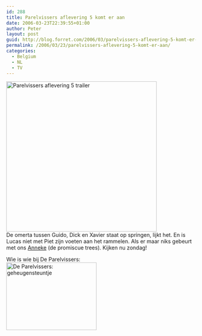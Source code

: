 ```yaml
---
id: 288
title: Parelvissers aflevering 5 komt er aan
date: 2006-03-23T22:39:55+01:00
author: Peter
layout: post
guid: http://blog.forret.com/2006/03/parelvissers-aflevering-5-komt-er-aan/
permalink: /2006/03/23/parelvissers-aflevering-5-komt-er-aan/
categories:
  - Belgium
  - NL
  - TV
---
```

[<img src="http://static.flickr.com/45/116909462_546e879ac3.jpg" width="400"  alt="Parelvissers aflevering 5 trailer" />](http://www.flickr.com/photos/pforret/116909462/ "Photo Sharing")  
De omerta tussen Guido, Dick en Xavier staat op springen, lijkt het. En is Lucas niet met Piet zijn voeten aan het rammelen. Als er maar niks gebeurt met ons [Anneke](http://www.pietel.be/archives/1264) (de promiscue trees). Kijken nu zondag!  
<!--more-->

  
Wie is wie bij De Parelvissers:  
[<img  src="http://static.flickr.com/40/105251473_7490d0d482_m.jpg" width="240" height="180" alt="De Parelvissers: geheugensteuntje" />](http://www.flickr.com/photos/pforret/105251473/ "Photo Sharing")